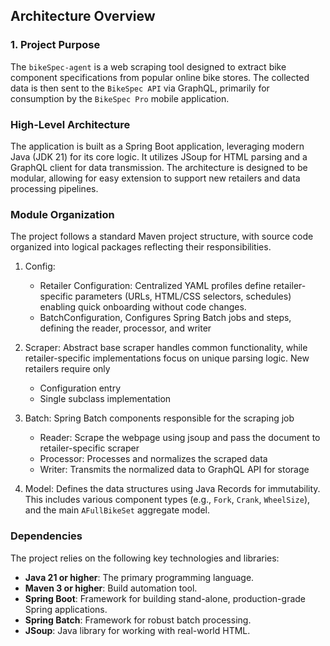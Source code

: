 ## Architecture Overview

### 1. Project Purpose

The `bikeSpec-agent` is a web scraping tool designed to extract bike component specifications from popular online bike stores. The collected data is then sent to the `BikeSpec API` via GraphQL, primarily for consumption by the `BikeSpec Pro` mobile application.

### High-Level Architecture

The application is built as a Spring Boot application, leveraging modern Java (JDK 21) for its core logic. It utilizes JSoup for HTML parsing and a GraphQL client for data transmission. The architecture is designed to be modular, allowing for easy extension to support new retailers and data processing pipelines.

### Module Organization

The project follows a standard Maven project structure, with source code organized into logical packages reflecting their responsibilities.

1.  Config:
    - Retailer Configuration: Centralized YAML profiles define retailer-specific parameters (URLs, HTML/CSS selectors, schedules) enabling quick onboarding without code changes.
    - BatchConfiguration, Configures Spring Batch jobs and steps, defining the reader, processor, and writer
2.  Scraper:
    Abstract base scraper handles common functionality, while retailer-specific implementations focus on unique parsing logic. New retailers require only

    - Configuration entry
    - Single subclass implementation

3.  Batch: Spring Batch components responsible for the scraping job

    - Reader: Scrape the webpage using jsoup and pass the document to retailer-specific scraper
    - Processor: Processes and normalizes the scraped data
    - Writer: Transmits the normalized data to GraphQL API for storage

4.  Model: Defines the data structures using Java Records for immutability. This includes various component types (e.g., `Fork`, `Crank`, `WheelSize`), and the main `AFullBikeSet` aggregate model.

### Dependencies

The project relies on the following key technologies and libraries:

- **Java 21 or higher**: The primary programming language.
- **Maven 3 or higher**: Build automation tool.
- **Spring Boot**: Framework for building stand-alone, production-grade Spring applications.
- **Spring Batch**: Framework for robust batch processing.
- **JSoup**: Java library for working with real-world HTML.
